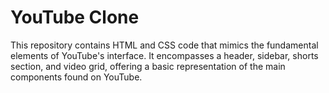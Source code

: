 # YouTube Clone

This repository contains HTML and CSS code that mimics the fundamental elements of YouTube's interface.
It encompasses a header, sidebar, shorts section, and video grid, offering a basic representation of the main components found on YouTube.

